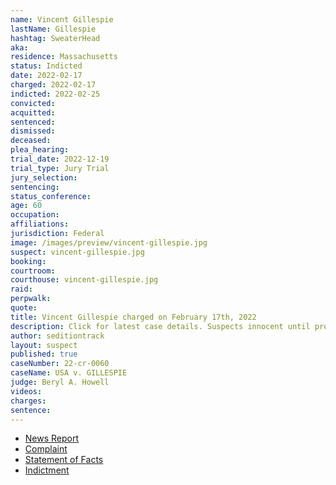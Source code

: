```yaml
---
name: Vincent Gillespie
lastName: Gillespie
hashtag: SweaterHead
aka:
residence: Massachusetts
status: Indicted
date: 2022-02-17
charged: 2022-02-17
indicted: 2022-02-25
convicted:
acquitted:
sentenced:
dismissed:
deceased:
plea_hearing:
trial_date: 2022-12-19
trial_type: Jury Trial
jury_selection:
sentencing:
status_conference:
age: 60
occupation:
affiliations:
jurisdiction: Federal
image: /images/preview/vincent-gillespie.jpg
suspect: vincent-gillespie.jpg
booking:
courtroom:
courthouse: vincent-gillespie.jpg
raid:
perpwalk:
quote:
title: Vincent Gillespie charged on February 17th, 2022
description: Click for latest case details. Suspects innocent until proven guilty.
author: seditiontrack
layout: suspect
published: true
caseNumber: 22-cr-0060
caseName: USA v. GILLESPIE
judge: Beryl A. Howell
videos:
charges:
sentence:
---
```

- [News Report](https://www.msn.com/en-us/news/crime/man-accused-of-using-police-shield-to-ram-cops-during-capitol-riot-arrested/ar-AAU2N7i)
- [Complaint](https://www.justice.gov/usao-dc/case-multi-defendant/file/1475401/download)
- [Statement of Facts](https://www.justice.gov/usao-dc/case-multi-defendant/file/1475406/download)
- [Indictment](https://www.justice.gov/usao-dc/case-multi-defendant/file/1477141/download)
